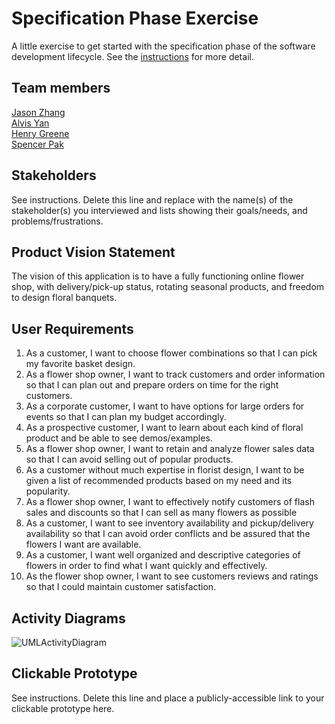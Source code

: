 # Specification Phase Exercise

A little exercise to get started with the specification phase of the software development lifecycle. See the [instructions](instructions.md) for more detail.

## Team members

[Jason Zhang](https://github.com/Jason-SL-Zhang)  
[Alvis Yan](https://github.com/AlvisYan2025)  
[Henry Greene](https://github.com/HenryGreene10)  
[Spencer Pak](https://github.com/SpencerWPak)  

## Stakeholders

See instructions. Delete this line and replace with the name(s) of the stakeholder(s) you interviewed and lists showing their goals/needs, and problems/frustrations.

## Product Vision Statement

The vision of this application is to have a fully functioning online flower shop, with delivery/pick-up status, rotating seasonal products, and freedom to design floral banquets.


## User Requirements

1. As a customer, I want to choose flower combinations so that I can pick my favorite basket design.
2. As a flower shop owner, I want to track customers and order information so that I can plan out and prepare orders on time for the right customers.
3. As a corporate customer, I want to have options for large orders for events so that I can plan my budget accordingly.
4. As a prospective customer, I want to learn about each kind of floral product and be able to see demos/examples. 
5. As a flower shop owner, I want to retain and analyze flower sales data so that I can avoid selling out of popular products.
6. As a customer without much expertise in florist design, I want to be given a list of recommended products based on my need and its popularity. 
7. As a flower shop owner, I want to effectively notify customers of flash sales and discounts so that I can sell as many flowers as possible
8. As a customer, I want to see inventory availability and pickup/delivery availability so that I can avoid order conflicts and be assured that the flowers I want are available.
9. As a customer, I want well organized and descriptive categories of flowers in order to find what I want quickly and effectively. 
10. As the flower shop owner, I want to see customers reviews and ratings so that I could maintain customer satisfaction.


## Activity Diagrams

![UMLActivityDiagram
](<Screenshot 2023-09-30 at 1.12.50 AM.png>)

## Clickable Prototype

See instructions. Delete this line and place a publicly-accessible link to your clickable prototype here.
